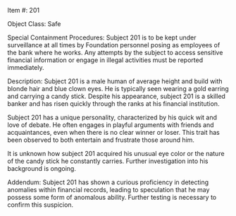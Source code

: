 Item #: 201

Object Class: Safe

Special Containment Procedures: Subject 201 is to be kept under surveillance at all times by Foundation personnel posing as employees of the bank where he works. Any attempts by the subject to access sensitive financial information or engage in illegal activities must be reported immediately.

Description: Subject 201 is a male human of average height and build with blonde hair and blue clown eyes. He is typically seen wearing a gold earring and carrying a candy stick. Despite his appearance, subject 201 is a skilled banker and has risen quickly through the ranks at his financial institution.

Subject 201 has a unique personality, characterized by his quick wit and love of debate. He often engages in playful arguments with friends and acquaintances, even when there is no clear winner or loser. This trait has been observed to both entertain and frustrate those around him.

It is unknown how subject 201 acquired his unusual eye color or the nature of the candy stick he constantly carries. Further investigation into his background is ongoing.

Addendum: Subject 201 has shown a curious proficiency in detecting anomalies within financial records, leading to speculation that he may possess some form of anomalous ability. Further testing is necessary to confirm this suspicion.